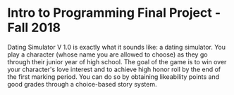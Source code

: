 # Intro to Programming Final Project - Fall 2018

Dating Simulator V 1.0 is exactly what it sounds like: a dating simulator. You play a character (whose name you are allowed to choose) as they go through their junior year of high school. The goal of the game is to win over your character's love interest and to achieve high honor roll by the end of the first marking period. You can do so by obtaining likeability points and good grades through a choice-based story system.
